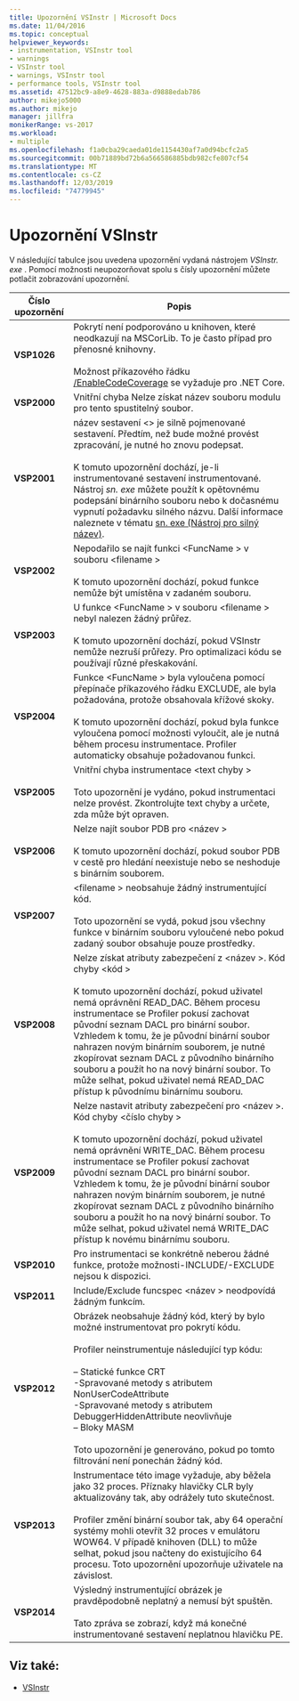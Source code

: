 ```yaml
---
title: Upozornění VSInstr | Microsoft Docs
ms.date: 11/04/2016
ms.topic: conceptual
helpviewer_keywords:
- instrumentation, VSInstr tool
- warnings
- VSInstr tool
- warnings, VSInstr tool
- performance tools, VSInstr tool
ms.assetid: 47512bc9-a8e9-4628-883a-d9888edab786
author: mikejo5000
ms.author: mikejo
manager: jillfra
monikerRange: vs-2017
ms.workload:
- multiple
ms.openlocfilehash: f1a0cba29caeda01de1154430af7a0d94bcfc2a5
ms.sourcegitcommit: 00b71889bd72b6a566586885bdb982cfe807cf54
ms.translationtype: MT
ms.contentlocale: cs-CZ
ms.lasthandoff: 12/03/2019
ms.locfileid: "74779945"
---
```

# <a name="vsinstr-warnings"></a>Upozornění VSInstr
V následující tabulce jsou uvedena upozornění vydaná nástrojem *VSInstr. exe* . Pomocí možnosti neupozorňovat spolu s čísly upozornění můžete potlačit zobrazování upozornění.

|Číslo upozornění|Popis|
|--------------------|-----------------|
|**VSP1026**|Pokrytí není podporováno u knihoven, které neodkazují na MSCorLib. To je často případ pro přenosné knihovny.<br /><br />Možnost příkazového řádku [/EnableCodeCoverage](../test/vstest-console-options.md) se vyžaduje pro .NET Core.|
|**VSP2000**|Vnitřní chyba Nelze získat název souboru modulu pro tento spustitelný soubor.|
|**VSP2001**|název sestavení \<> je silně pojmenované sestavení. Předtím, než bude možné provést zpracování, je nutné ho znovu podepsat.<br /><br /> K tomuto upozornění dochází, je-li instrumentované sestavení instrumentované. Nástroj *sn. exe* můžete použít k opětovnému podepsání binárního souboru nebo k dočasnému vypnutí požadavku silného názvu. Další informace naleznete v tématu [sn. exe (Nástroj pro silný název)](/dotnet/framework/tools/sn-exe-strong-name-tool).|
|**VSP2002**|Nepodařilo se najít funkci \<FuncName > v souboru \<filename ><br /><br /> K tomuto upozornění dochází, pokud funkce nemůže být umístěna v zadaném souboru.|
|**VSP2003**|U funkce \<FuncName > v souboru \<filename > nebyl nalezen žádný průřez.<br /><br /> K tomuto upozornění dochází, pokud VSInstr nemůže nezruší průřezy. Pro optimalizaci kódu se používají různé přeskakování.|
|**VSP2004**|Funkce \<FuncName > byla vyloučena pomocí přepínače příkazového řádku EXCLUDE, ale byla požadována, protože obsahovala křížové skoky.<br /><br /> K tomuto upozornění dochází, pokud byla funkce vyloučena pomocí možnosti vyloučit, ale je nutná během procesu instrumentace. Profiler automaticky obsahuje požadovanou funkci.|
|**VSP2005**|Vnitřní chyba instrumentace \<text chyby ><br /><br /> Toto upozornění je vydáno, pokud instrumentaci nelze provést. Zkontrolujte text chyby a určete, zda může být opraven.|
|**VSP2006**|Nelze najít soubor PDB pro \<název ><br /><br /> K tomuto upozornění dochází, pokud soubor PDB v cestě pro hledání neexistuje nebo se neshoduje s binárním souborem.|
|**VSP2007**|\<filename > neobsahuje žádný instrumentující kód.<br /><br /> Toto upozornění se vydá, pokud jsou všechny funkce v binárním souboru vyloučené nebo pokud zadaný soubor obsahuje pouze prostředky.|
|**VSP2008**|Nelze získat atributy zabezpečení z \<název >. Kód chyby \<kód ><br /><br /> K tomuto upozornění dochází, pokud uživatel nemá oprávnění READ_DAC. Během procesu instrumentace se Profiler pokusí zachovat původní seznam DACL pro binární soubor. Vzhledem k tomu, že je původní binární soubor nahrazen novým binárním souborem, je nutné zkopírovat seznam DACL z původního binárního souboru a použít ho na nový binární soubor. To může selhat, pokud uživatel nemá READ_DAC přístup k původnímu binárnímu souboru.|
|**VSP2009**|Nelze nastavit atributy zabezpečení pro \<název >. Kód chyby \<číslo chyby ><br /><br /> K tomuto upozornění dochází, pokud uživatel nemá oprávnění WRITE_DAC. Během procesu instrumentace se Profiler pokusí zachovat původní seznam DACL pro binární soubor. Vzhledem k tomu, že je původní binární soubor nahrazen novým binárním souborem, je nutné zkopírovat seznam DACL z původního binárního souboru a použít ho na nový binární soubor. To může selhat, pokud uživatel nemá WRITE_DAC přístup k novému binárnímu souboru.|
|**VSP2010**|Pro instrumentaci se konkrétně neberou žádné funkce, protože možnosti-INCLUDE/-EXCLUDE nejsou k dispozici.|
|**VSP2011**|Include/Exclude funcspec \<název > neodpovídá žádným funkcím.|
|**VSP2012**|Obrázek neobsahuje žádný kód, který by bylo možné instrumentovat pro pokrytí kódu.<br /><br /> Profiler neinstrumentuje následující typ kódu:<br /><br /> – Statické funkce CRT<br />-Spravované metody s atributem NonUserCodeAttribute<br />-Spravované metody s atributem DebuggerHiddenAttribute neovlivňuje<br />– Bloky MASM<br /><br /> Toto upozornění je generováno, pokud po tomto filtrování není ponechán žádný kód.|
|**VSP2013**|Instrumentace této image vyžaduje, aby běžela jako 32 proces. Příznaky hlavičky CLR byly aktualizovány tak, aby odrážely tuto skutečnost.<br /><br /> Profiler změní binární soubor tak, aby 64 operační systémy mohli otevřít 32 proces v emulátoru WOW64. V případě knihoven (DLL) to může selhat, pokud jsou načteny do existujícího 64 procesu. Toto upozornění upozorňuje uživatele na závislost.|
|**VSP2014**|Výsledný instrumentující obrázek je pravděpodobně neplatný a nemusí být spuštěn.<br /><br /> Tato zpráva se zobrazí, když má konečné instrumentované sestavení neplatnou hlavičku PE.|

## <a name="see-also"></a>Viz také:
- [VSInstr](../profiling/vsinstr.md)
